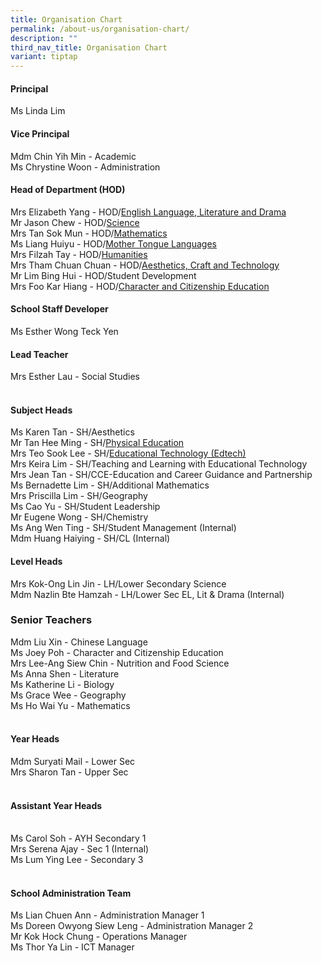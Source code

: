 ```yaml
---
title: Organisation Chart
permalink: /about-us/organisation-chart/
description: ""
third_nav_title: Organisation Chart
variant: tiptap
---
```

<h4>Principal</h4>
<p>Ms Linda Lim</p>
<h4>Vice Principal</h4>
<p>Mdm Chin Yih Min - Academic
<br>Ms Chrystine Woon - Administration</p>
<h4>Head of Department (HOD)</h4>
<p>Mrs Elizabeth Yang - HOD/<a href="/about-us/organisation-chart/english-language-literature-and-drama" rel="noopener noreferrer nofollow" target="_blank">English Language, Literature and Drama</a>
<br>Mr Jason Chew - HOD/<a href="/about-us/organisation-chart/science" rel="noopener noreferrer nofollow" target="_blank">Science</a>
<br>Mrs Tan Sok Mun - HOD/<a href="/about-us/organisation-chart/mathematics" rel="noopener noreferrer nofollow" target="_blank">Mathematics</a>
<br>Ms Liang Huiyu - HOD/<a href="/about-us/organisation-chart/mother-tongue" rel="noopener noreferrer nofollow" target="_blank">Mother Tongue Languages</a>
<br>Mrs Filzah Tay - HOD/<a href="/about-us/organisation-chart/humanities" rel="noopener noreferrer nofollow" target="_blank">Humanities</a>
<br>Mrs Tham Chuan Chuan - HOD/<a href="/about-us/organisation-chart/aesthetics-craft-and-technology" rel="noopener noreferrer nofollow" target="_blank">Aesthetics, Craft and Technology</a>
<br>Mr Lim Bing Hui - HOD/Student Development
<br>Mrs Foo Kar Hiang - HOD/<a href="/about-us/organisation-chart/character-and-citizenship-education" rel="noopener noreferrer nofollow" target="_blank">Character and Citizenship Education</a>
<br>
</p>
<p></p>
<h4>School Staff Developer</h4>
<p>Ms Esther Wong Teck Yen</p>
<p></p>
<h4>Lead Teacher</h4>
<p>Mrs Esther Lau - Social Studies</p>
<h4><br>Subject Heads</h4>
<p>Ms Karen Tan - SH/Aesthetics
<br>Mr Tan Hee Ming - SH/<a href="https://stmargaretssec.moe.edu.sg/about-us/organisation-chart/physical-education/" rel="noopener noreferrer nofollow" target="_blank"><u>Physical Education</u></a>
<br>Mrs Teo Sook Lee - SH/<a href="/about-us/organisation-chart/information-and-communications-technology" rel="noopener noreferrer nofollow" target="_blank">Educational Technology (Edtech)</a>
<br>Mrs Keira Lim - SH/Teaching and Learning with Educational Technology
<br>Mrs Jean Tan - SH/CCE-Education and Career Guidance and Partnership
<br>Ms Bernadette Lim - SH/Additional Mathematics
<br>Mrs Priscilla Lim - SH/Geography
<br>Ms Cao Yu - SH/Student Leadership
<br>Mr Eugene Wong - SH/Chemistry
<br>Ms Ang Wen Ting - SH/Student Management (Internal)
<br>Mdm Huang Haiying - SH/CL (Internal)</p>
<p></p>
<h4>Level Heads</h4>
<p>Mrs Kok-Ong Lin Jin - LH/Lower Secondary Science
<br>Mdm Nazlin Bte Hamzah - LH/Lower Sec EL, Lit &amp; Drama (Internal)</p>
<h3>Senior Teachers</h3>
<p>Mdm Liu Xin - Chinese Language
<br>Ms Joey Poh - Character and Citizenship Education
<br>Mrs Lee-Ang Siew Chin - Nutrition and Food Science
<br>Ms Anna Shen - Literature
<br>Ms Katherine Li - Biology
<br>Ms Grace Wee - Geography
<br>Ms Ho Wai Yu - Mathematics</p>
<h4><br>Year Heads</h4>
<p>Mdm Suryati Mail - Lower Sec
<br>Mrs Sharon Tan - Upper Sec</p>
<h4><br>Assistant Year Heads</h4>
<p>
<br>Ms Carol Soh - AYH Secondary 1
<br>Mrs Serena Ajay - Sec 1 (Internal)
<br>Ms Lum Ying Lee - Secondary 3</p>
<h4><br>School Administration Team</h4>
<p>Ms Lian Chuen Ann - Administration Manager 1
<br>Ms Doreen Owyong Siew Leng - Administration Manager 2
<br>Mr Kok Hock Chung - Operations Manager
<br>Ms Thor Ya Lin - ICT Manager</p>
<p></p>